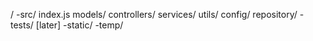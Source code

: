 /
    -src/
        index.js
        models/
        controllers/
        services/
        utils/
        config/
        repository/
    -tests/ [later]
    -static/
    -temp/

